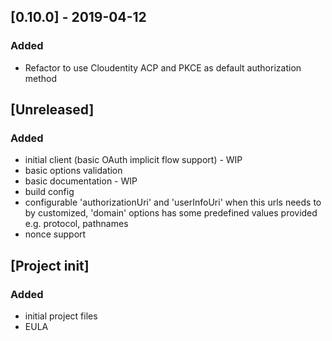 ## [0.10.0] - 2019-04-12
### Added
- Refactor to use Cloudentity ACP and PKCE as default authorization method

## [Unreleased]
### Added
- initial client (basic OAuth implicit flow support) - WIP
- basic options validation
- basic documentation - WIP
- build config
- configurable 'authorizationUri' and 'userInfoUri' when this urls needs to by customized, 'domain' options has some predefined values provided e.g. protocol, pathnames
- nonce support

## [Project init]
### Added
- initial project files
- EULA
